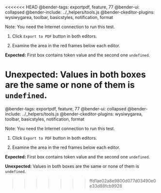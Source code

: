 <<<<<<< HEAD
@bender-tags: exportpdf, feature, 77
@bender-ui: collapsed
@bender-include: ../_helpers/tools.js
@bender-ckeditor-plugins: wysiwygarea, toolbar, basicstyles, notification, format

Note: You need the Internet connection to run this test.

1. Click `Export to PDF` button in both editors.

1. Examine the area in the red frames below each editor.

  **Expected:** First box contains token value and the second one `undefined`.

  **Unexpected:** Values in both boxes are the same or none of them is `undefined`.
=======
@bender-tags: exportpdf, feature, 77
@bender-ui: collapsed
@bender-include: ../_helpers/tools.js
@bender-ckeditor-plugins: wysiwygarea, toolbar, basicstyles, notification, format

Note: You need the Internet connection to run this test.

1. Click `Export to PDF` button in both editors.

1. Examine the area in the red frames below each editor.

  **Expected:** First box contains token value and the second one `undefined`.

  **Unexpected:** Values in both boxes are the same or none of them is `undefined`.
>>>>>>> ffd1ae02a8e9800d077d03490e0e33d88fcb9928

